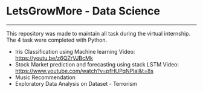 # LetsGrowMore - Data Science

____________________________________________________________________________________________________

This repository was made to maintain all task during the virtual internship. The 4 task were completed with Python.

- Iris Classification using Machine learning
  Video: https://youtu.be/z6QZrVJBcMk
- Stock Market prediction and forecasting using stack LSTM
  Video: https://www.youtube.com/watch?v=pfHUPqNPlaI&t=8s
- Music Recommendation
- Exploratory Data Analysis on Dataset - Terrorism

<!--- ![image](https://github.com/Kyl67899/lgmvip-data-science/assets/35744262/8b2336d3-4c08-4947-a286-26ef321982da) ---> 
